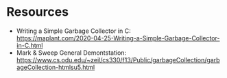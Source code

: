 # Resources
- Writing a Simple Garbage Collector in C: \
    https://maplant.com/2020-04-25-Writing-a-Simple-Garbage-Collector-in-C.html
- Mark & Sweep General Demontstation: \
    https://www.cs.odu.edu/~zeil/cs330/f13/Public/garbageCollection/garbageCollection-htmlsu5.html
